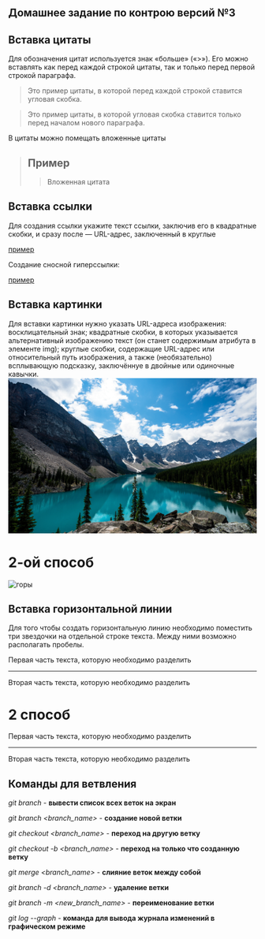 ## Домашнее задание по контрою версий №3

## Вставка цитаты

Для обозначения цитат используется знак «больше» («>»). Его можно вставлять как перед каждой строкой цитаты, так и только перед первой строкой параграфа.

> Это пример цитаты,
>в которой перед каждой строкой
>ставится угловая скобка.

>Это пример цитаты,
в которой угловая скобка
ставится только перед началом нового параграфа.

В цитаты можно помещать вложенные цитаты
>## Пример
> > Вложенная цитата

## Вставка ссылки

Для создания ссылки укажите текст ссылки, заключив его в квадратные скобки, и сразу после — URL-адрес, заключенный в круглые

[пример](https://yandex.ru)

Создание сносной гиперссылки: 

[пример][id]

[id]: https://yandex.ru

## Вставка картинки

Для вставки картинки нужно указать URL-адреса изображения: 
восклицательный знак;
квадратные скобки, в которых указывается альтернативный изображению текст (он станет содержимым атрибута в элементе img);
круглые скобки, содержащие URL-адрес или относительный путь изображения, а также (необязательно) всплывающую подсказку, заключённуе в двойные или одиночные кавычки.
![Горы](/nature.jpg)

# 2-ой способ

![горы][id]

[id]: /nature.jpg

## Вставка горизонтальной линии

Для того чтобы создать горизонтальную линию необходимо поместить три  звездочки на отдельной строке текста. Между ними возможно располагать пробелы. 

Первая часть текста, которую необходимо разделить
***
Вторая часть текста, которую необходимо разделить

# 2 способ

Первая часть текста, которую необходимо разделить

---

Вторая часть текста, которую необходимо разделить

## Команды для ветвления

*git branch* - **вывести список всех веток на экран**

*git branch <branch_name>* - **создание новой ветки**

*git checkout <branch_name>* - **переход на другую ветку**

*git checkout -b <branch_name>* - **переход на только что созданную ветку**

*git merge <branch_name>* - **слияние веток между собой**

*git branch -d <branch_name>* - **удаление ветки**

*git branch -m <new_branch_name>* - **переименование ветки**

*git log --graph* - **команда для вывода журнала изменений в графическом режиме**